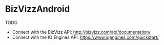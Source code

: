 BizVizzAndroid
==============

TODO

* Connect with the BizVizz API: http://bizvizz.com/api/documentation/
* Connect with the IQ Engines API: https://www.iqengines.com/quickstart/